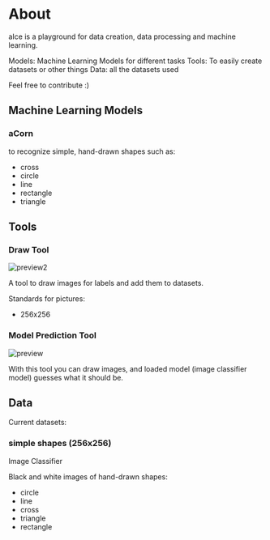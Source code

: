 
# About

aIce is a playground for data creation, data processing and machine learning.

Models: Machine Learning Models for different tasks
Tools: To easily create datasets or other things
Data: all the datasets used

Feel free to contribute :)

## Machine Learning Models

### aCorn

to recognize simple, hand-drawn shapes such as:
- cross
- circle
- line
- rectangle
- triangle

## Tools

### Draw Tool
![preview2](https://github.com/ItsJamin/aIce/assets/103188307/5ed8376a-30f9-4837-a927-0f7711fe97d7)

A tool to draw images for labels and add them to datasets.

Standards for pictures:
- 256x256

### Model Prediction Tool
![preview](https://github.com/ItsJamin/aIce/assets/103188307/72a5961a-d553-49ad-a664-03778cba493a)

With this tool you can draw images, and loaded model (image classifier model) guesses what it should be.

## Data

Current datasets:

### simple shapes (256x256)

Image Classifier

Black and white images of hand-drawn shapes:
- circle
- line
- cross
- triangle
- rectangle
